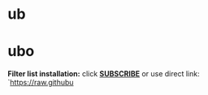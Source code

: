 # ub 
 <h1> ubo</h1>

**Filter list installation:**
click **[SUBSCRIBE](https://subscribe.adblockplus.org/?location=https://raw.githubusercontent.com/anon9931/ub/master/filters.txt&title=Filters%20by%20anon9931)** or use direct link:<br>
`https://raw.githubu
